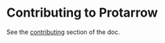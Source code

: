 # Contributing to Protarrow

See the [contributing](https://protarrow.readthedocs.io/en/latest/contributing/) section of the doc.
